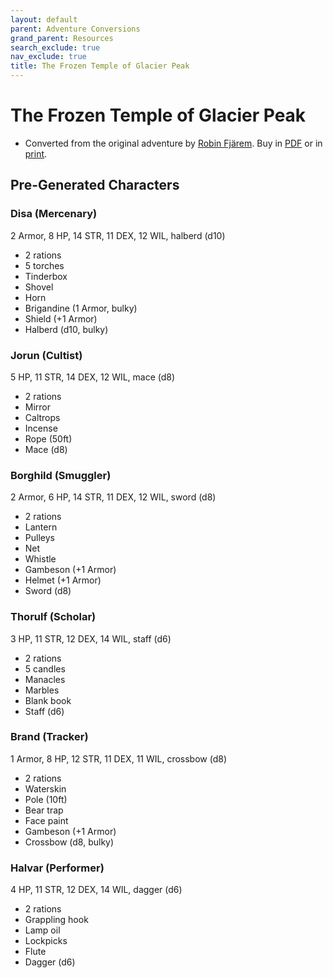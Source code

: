 ```yaml
---
layout: default
parent: Adventure Conversions
grand_parent: Resources
search_exclude: true
nav_exclude: true
title: The Frozen Temple of Glacier Peak
---
```


# The Frozen Temple of Glacier Peak

- Converted from the original adventure by [Robin Fjärem](https://ialath.itch.io/). Buy in [PDF](https://ialath.itch.io/frozen-temple-of-glacier-peak) or in [print](https://www.exaltedfuneral.com/collections/store-exclusive/products/the-frozen-temple-of-glacier-peak).

## Pre-Generated Characters

### Disa (Mercenary)
2 Armor, 8 HP, 14 STR, 11 DEX, 12 WIL, halberd (d10)
- 2 rations
- 5 torches
- Tinderbox
- Shovel
- Horn
- Brigandine (1 Armor, bulky)
- Shield (+1 Armor)
- Halberd (d10, bulky)

### Jorun (Cultist)
5 HP, 11 STR, 14 DEX, 12 WIL, mace (d8)
- 2 rations
- Mirror
- Caltrops
- Incense
- Rope (50ft)
- Mace (d8)


### Borghild (Smuggler)
2 Armor, 6 HP, 14 STR, 11 DEX, 12 WIL, sword (d8)
- 2 rations
- Lantern
- Pulleys
- Net
- Whistle
- Gambeson (+1 Armor)
- Helmet (+1 Armor)
- Sword (d8)

### Thorulf (Scholar)
3 HP, 11 STR, 12 DEX, 14 WIL, staff (d6)
- 2 rations
- 5 candles
- Manacles
- Marbles
- Blank book
- Staff (d6)

### Brand (Tracker)
1 Armor, 8 HP, 12 STR, 11 DEX, 11 WIL, crossbow (d8)
- 2 rations
- Waterskin
- Pole (10ft)
- Bear trap
- Face paint
- Gambeson (+1 Armor)
- Crossbow (d8, bulky)

### Halvar (Performer)
4 HP, 11 STR, 12 DEX, 14 WIL, dagger (d6)
- 2 rations
- Grappling hook
- Lamp oil
- Lockpicks
- Flute
- Dagger (d6)
